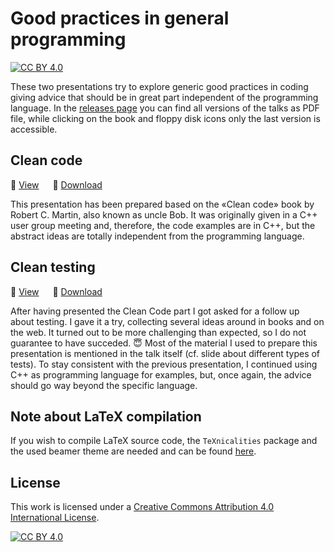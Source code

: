 # Good practices in general programming

[![CC BY 4.0][cc-by-shield]][cc-by]

These two presentations try to explore generic good practices in coding giving advice that should be in great part independent of the programming language.
In the [releases page](https://github.com/AxelKrypton/Clean-code-good-practices/releases) you can find all versions of the talks as PDF file, while clicking on the book and floppy disk icons only the last version is accessible.

## Clean code

📘 [View](CleanCode.pdf) &emsp;
💾 [Download](https://github.com/AxelKrypton/Clean-code-good-practices/raw/main/CleanCode.pdf)

This presentation has been prepared based on the «Clean code» book by Robert C. Martin, also known as uncle Bob.
It was originally given in a C++ user group meeting and, therefore, the code examples are in C++, but the abstract ideas are totally independent from the programming language.

## Clean testing

📗 [View](CleanTesting.pdf) &emsp;
💾 [Download](https://github.com/AxelKrypton/Clean-code-good-practices/raw/main/CleanTesting.pdf)

After having presented the Clean Code part I got asked for a follow up about testing.
I gave it a try, collecting several ideas around in books and on the web.
It turned out to be more challenging than expected, so I do not guarantee to have succeded. :innocent:
Most of the material I used to prepare this presentation is mentioned in the talk itself (cf. slide about different types of tests).
To stay consistent with the previous presentation, I continued using C++ as programming language for examples, but, once again, the advice should go way beyond the specific language.

## Note about LaTeX compilation

If you wish to compile LaTeX source code, the `TeXnicalities` package and the used beamer theme are needed and can be found [here](https://github.com/AxelKrypton/TeXnicalities).


## License

This work is licensed under a [Creative Commons Attribution 4.0 International License][cc-by].

[![CC BY 4.0][cc-by-image]][cc-by]



[cc-by]: http://creativecommons.org/licenses/by/4.0/
[cc-by-image]: https://i.creativecommons.org/l/by/4.0/88x31.png
[cc-by-shield]: https://img.shields.io/badge/License-CC%20BY%204.0-lightgrey.svg

